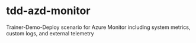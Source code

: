 # tdd-azd-monitor
Trainer-Demo-Deploy scenario for Azure Monitor including system metrics, custom logs, and external telemetry
